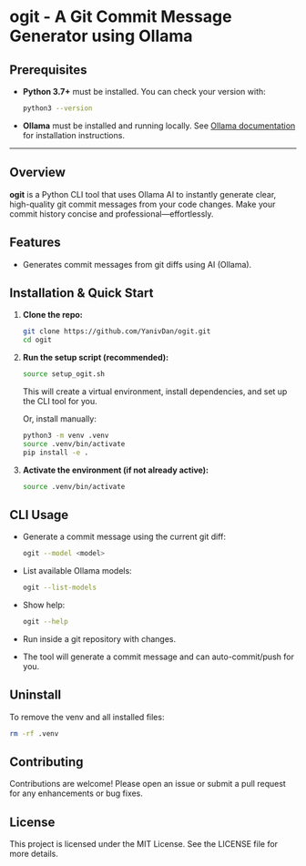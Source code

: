 # ogit - A Git Commit Message Generator using Ollama

## Prerequisites

- **Python 3.7+** must be installed. You can check your version with:
  ```sh
  python3 --version
  ```
- **Ollama** must be installed and running locally. See [Ollama documentation](https://ollama.com/) for installation instructions.

---

## Overview
**ogit** is a Python CLI tool that uses Ollama AI to instantly generate clear, high-quality git commit messages from your code changes. Make your commit history concise and professional—effortlessly.

## Features
- Generates commit messages from git diffs using AI (Ollama).

## Installation & Quick Start
1. **Clone the repo:**
   ```zsh
   git clone https://github.com/YanivDan/ogit.git
   cd ogit
   ```
2. **Run the setup script (recommended):**
   ```zsh
   source setup_ogit.sh
   ```
   This will create a virtual environment, install dependencies, and set up the CLI tool for you.

   Or, install manually:
   ```zsh
   python3 -m venv .venv
   source .venv/bin/activate
   pip install -e .
   ```
3. **Activate the environment (if not already active):**
   ```zsh
   source .venv/bin/activate
   ```

## CLI Usage
- Generate a commit message using the current git diff:
  ```zsh
  ogit --model <model>
  ```
- List available Ollama models:
  ```zsh
  ogit --list-models
  ```
- Show help:
  ```zsh
  ogit --help
  ```

- Run inside a git repository with changes.
- The tool will generate a commit message and can auto-commit/push for you.

## Uninstall
To remove the venv and all installed files:
```zsh
rm -rf .venv
```

## Contributing
Contributions are welcome! Please open an issue or submit a pull request for any enhancements or bug fixes.

## License
This project is licensed under the MIT License. See the LICENSE file for more details.